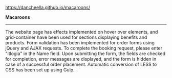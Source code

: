 https://dancheella.github.io/macaroons/

**Macaroons**

---

The website page has effects implemented on hover over elements, and grid-container have been used for sections displaying benefits and products. Form validation has been implemented for order forms using jQuery and AJAX requests. To complete the booking request, please enter "itlogia" in the Name field. Upon submitting the form, the fields are checked for completion, error messages are displayed, and the form is hidden in case of a successful order placement. Automatic conversion of LESS to CSS has been set up using Gulp.